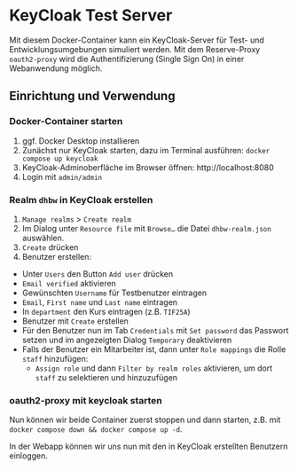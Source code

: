 # KeyCloak Test Server

Mit diesem Docker-Container kann ein KeyCloak-Server 
für Test- und Entwicklungsumgebungen simuliert werden.
Mit dem Reserve-Proxy `oauth2-proxy` wird die Authentifizierung
(Single Sign On) in einer Webanwendung möglich.  

## Einrichtung und Verwendung

### Docker-Container starten

1. ggf. Docker Desktop installieren
2. Zunächst nur KeyCloak starten, dazu im Terminal ausführen: `docker compose up keycloak`
3. KeyCloak-Adminoberfläche im Browser öffnen: http://localhost:8080
4. Login mit `admin/admin`


### Realm `dhbw` in KeyCloak erstellen

1. `Manage realms` > `Create realm` 
2. Im Dialog unter `Resource file` mit `Browse…` die Datei `dhbw-realm.json` auswählen.
3. `Create` drücken
4. Benutzer erstellen:
  - Unter `Users` den Button `Add user` drücken
  - `Email verified` aktivieren
  - Gewünschten `Username` für Testbenutzer eintragen
  - `Email`, `First name` und `Last name` eintragen
  - In `department` den Kurs eintragen (z.B. `TIF25A`)
  - Benutzer mit `Create` erstellen
  - Für den Benutzer nun im Tab `Credentials` mit `Set password` das Passwort setzen und im angezeigten Dialog `Temporary` deaktivieren
  - Falls der Benutzer ein Mitarbeiter ist, dann unter `Role mappings` die Rolle `staff` hinzufügen:
    - `Assign role` und dann `Filter by realm roles` aktivieren, um dort `staff` zu selektieren und hinzuzufügen

### oauth2-proxy mit keycloak starten 

Nun können wir beide Container zuerst stoppen und dann starten, z.B. mit `docker compose down && docker compose up -d`. 

In der Webapp können wir uns nun mit den in KeyCloak erstellten Benutzern einloggen.
